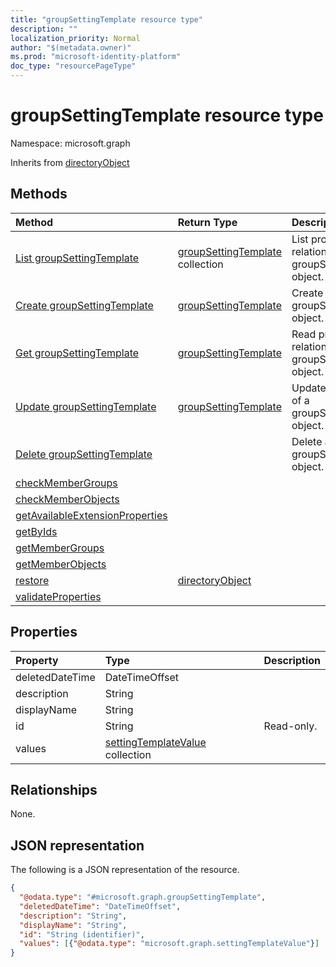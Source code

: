 ```yaml
---
title: "groupSettingTemplate resource type"
description: ""
localization_priority: Normal
author: "$(metadata.owner)"
ms.prod: "microsoft-identity-platform"
doc_type: "resourcePageType"
---
```


# groupSettingTemplate resource type

Namespace: microsoft.graph

Inherits from [directoryObject](directoryobject.md)

## Methods

| Method                                                                                            | Return Type                                                | Description                                                         |
| :------------------------------------------------------------------------------------------------ | :--------------------------------------------------------- | :------------------------------------------------------------------ |
| [List groupSettingTemplate](../api/groupsettingtemplate-list.md)                                  | [groupSettingTemplate](groupSettingTemplate.md) collection | List properties and relationships of a groupSettingTemplate object. |
| [Create groupSettingTemplate](../api/groupsettingtemplate-create.md)                              | [groupSettingTemplate](groupSettingTemplate.md)            | Create a new groupSettingTemplate object.                           |
| [Get groupSettingTemplate](../api/groupsettingtemplate-get.md)                                    | [groupSettingTemplate](groupSettingTemplate.md)            | Read properties and relationships of a groupSettingTemplate object. |
| [Update groupSettingTemplate](../api/groupsettingtemplate-update.md)                              | [groupSettingTemplate](groupSettingTemplate.md)            | Update the properties of a groupSettingTemplate object.             |
| [Delete groupSettingTemplate](../api/groupsettingtemplate-delete.md)                              |                                                            | Delete a groupSettingTemplate object.                               |
| [checkMemberGroups](../api/groupsettingtemplate-checkMemberGroups.md)                             |                                                            |                                                                     |
| [checkMemberObjects](../api/groupsettingtemplate-checkMemberObjects.md)                           |                                                            |                                                                     |
| [getAvailableExtensionProperties](../api/groupsettingtemplate-getAvailableExtensionProperties.md) |                                                            |                                                                     |
| [getByIds](../api/groupsettingtemplate-getByIds.md)                                               |                                                            |                                                                     |
| [getMemberGroups](../api/groupsettingtemplate-getMemberGroups.md)                                 |                                                            |                                                                     |
| [getMemberObjects](../api/groupsettingtemplate-getMemberObjects.md)                               |                                                            |                                                                     |
| [restore](../api/groupsettingtemplate-restore.md)                                                 | [directoryObject](../resources/-directoryobject.md)        |                                                                     |
| [validateProperties](../api/groupsettingtemplate-validateProperties.md)                           |                                                            |                                                                     |

## Properties

| Property        | Type                                                                    | Description |
| :-------------- | :---------------------------------------------------------------------- | :---------- |
| deletedDateTime | DateTimeOffset                                                          |             |
| description     | String                                                                  |             |
| displayName     | String                                                                  |             |
| id              | String                                                                  | Read-only.  |
| values          | [settingTemplateValue](../resources/settingtemplatevalue.md) collection |             |

## Relationships

None.

## JSON representation

The following is a JSON representation of the resource.

<!-- {
  "blockType": "resource",
  "keyProperty": "id",
  "@odata.type": "microsoft.graph.groupSettingTemplate",
  "baseType": "microsoft.graph.directoryObject",
  "openType": True
}
-->

```json
{
  "@odata.type": "#microsoft.graph.groupSettingTemplate",
  "deletedDateTime": "DateTimeOffset",
  "description": "String",
  "displayName": "String",
  "id": "String (identifier)",
  "values": [{"@odata.type": "microsoft.graph.settingTemplateValue"}]
}
```
